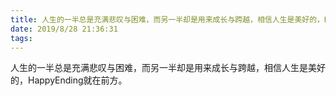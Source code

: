 ```yaml
---
title: 人生的一半总是充满悲叹与困难，而另一半却是用来成长与跨越，相信人生是美好的，HappyEnding就在前方。
date: 2019/8/28 21:36:31
tags:
---
```



人生的一半总是充满悲叹与困难，而另一半却是用来成长与跨越，相信人生是美好的，HappyEnding就在前方。
